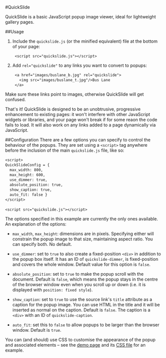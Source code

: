 #QuickSlide

QuickSlide is a basic JavaScript popup image viewer, ideal for lightweight
gallery pages.

##Usage

1. Include the `quickslide.js` (or the minified equivalent) file at the bottom of your page:

        <script src="quickslide.js"></script>

2. Add `rel="quickslide"` to any links you want to convert to popups:

        <a href="images/buslane_b.jpg" rel="quickslide">
          <img src="images/buslane_t.jpg"/>Bus Lane
        </a>
Make sure these links point to images, otherwise QuickSlide will get confused.

That's it! QuickSlide is designed to be an unobtrusive, progressive enhancement to existing pages: it won't interfere with other JavaScript widgets or libraries, and your page won't break if for some reaon the code fails to load. It will also work on any links added to a page dynamically via JavaScript.

##Configuration
There are a few options you can specify to control the behaviour of the popups. They are set using a `<script>` tag anywhere before the inclusion of the main `quickslide.js` file, like so:

    <script>
    QuickSlideConfig = {
      max_width: 800,
      max_height: 600,
      use_dimmer: true,
      absolute_position: true,
      show_caption: true,
      auto_fit: false }
    </script>

    <script src="quickslide.js"></script>

The options specified in this example are currently the only ones available. An explanation of the options:

* `max_width`, `max_height`: dimensions are in pixels. Specifying either will constrain the popup image to that size, maintaining aspect ratio. You can specify both. No default.

* `use_dimmer`: set to `true` to also create a fixed-position `<div>` in addition to the popup box itself. It has an ID of `quickslide-dimmer`, is fixed-position and covers the whole window. Default value for this option is `false`.

* `absolute_position`: set to `true` to make the popup scroll with the document. Default is `false`, which means the popup stays in the centre of the browser window even when you scroll up or down (i.e. it is displayed with `position: fixed style`).

* `show_caption`: set to `true` to use the source link's `title` attribute as a caption for the popup image. You can use HTML in the title and it will be inserted as normal on the caption. Default is `false`. The caption is a `<div>` with an ID of `quickslide-caption`.

* `auto_fit`: set this to `false` to allow popups to be larger than the browser window. Default is `true`.

You can (and should) use CSS to customise the appearance of the popup and associated elements – see the [demo page] and its [CSS file] for an example.

[CSS file]: http://caerphoto.com/quickslide/quickslide.css
[demo page]: http://caerphoto.com/quickslide/

